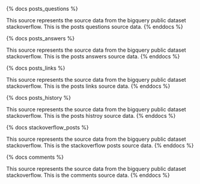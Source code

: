 {% docs posts_questions %}

This source represents the source data from the bigquery public dataset stackoverflow.
This is the posts questions source data.
{% enddocs %}

{% docs posts_answers %}

This source represents the source data from the bigquery public dataset stackoverflow.
This is the posts answers source data.
{% enddocs %}

{% docs posts_links %}

This source represents the source data from the bigquery public dataset stackoverflow.
This is the posts links source data.
{% enddocs %}

{% docs posts_history %}

This source represents the source data from the bigquery public dataset stackoverflow.
This is the posts histroy source data.
{% enddocs %}

{% docs stackoverflow_posts %}

This source represents the source data from the bigquery public dataset stackoverflow.
This is the stackoverflow posts source data.
{% enddocs %}

{% docs comments %}

This source represents the source data from the bigquery public dataset stackoverflow.
This is the comments source data.
{% enddocs %}